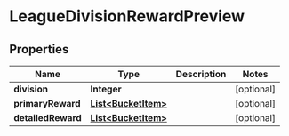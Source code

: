 

# LeagueDivisionRewardPreview


## Properties

| Name | Type | Description | Notes |
|------------ | ------------- | ------------- | -------------|
|**division** | **Integer** |  |  [optional] |
|**primaryReward** | [**List&lt;BucketItem&gt;**](BucketItem.md) |  |  [optional] |
|**detailedReward** | [**List&lt;BucketItem&gt;**](BucketItem.md) |  |  [optional] |



